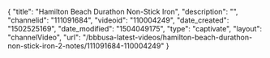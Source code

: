 {
    "title": "Hamilton Beach Durathon Non-Stick Iron",
    "description": "",
    "channelid": "111091684",
    "videoid": "110004249",
    "date_created": "1502525169",
    "date_modified": "1504049175",
    "type": "captivate",
    "layout": "channelVideo",
    "url": "\/bbbusa-latest-videos\/hamilton-beach-durathon-non-stick-iron-2-notes\/111091684-110004249"
}